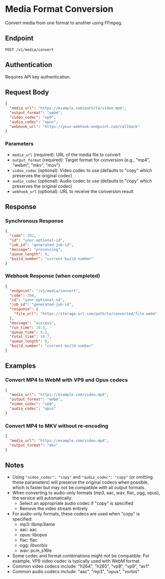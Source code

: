 # Media Format Conversion

Convert media from one format to another using FFmpeg.

## Endpoint

`POST /v1/media/convert`

## Authentication

Requires API key authentication.

## Request Body

```json
{
  "media_url": "https://example.com/path/to/video.mp4",
  "output_format": "webm",
  "video_codec": "vp9",
  "audio_codec": "opus",
  "webhook_url": "https://your-webhook-endpoint.com/callback"
}
```

### Parameters

- `media_url` (required): URL of the media file to convert
- `output_format` (required): Target format for conversion (e.g., "mp4", "webm", "mkv", "mov")
- `video_codec` (optional): Video codec to use (defaults to "copy" which preserves the original codec)
- `audio_codec` (optional): Audio codec to use (defaults to "copy" which preserves the original codec)
- `webhook_url` (optional): URL to receive the conversion result

## Response

### Synchronous Response

```json
{
  "code": 202,
  "id": "your-optional-id",
  "job_id": "generated-job-id",
  "message": "processing",
  "queue_length": 0,
  "build_number": "current-build-number"
}
```

### Webhook Response (when completed)

```json
{
  "endpoint": "/v1/media/convert",
  "code": 200,
  "id": "your-optional-id",
  "job_id": "generated-job-id",
  "response": {
    "file_url": "https://storage-url.com/path/to/converted/file.webm"
  },
  "message": "success",
  "run_time": 10.5,
  "queue_time": 0.2,
  "total_time": 10.7,
  "queue_length": 0,
  "build_number": "current-build-number"
}
```

## Examples

### Convert MP4 to WebM with VP9 and Opus codecs

```json
{
  "media_url": "https://example.com/video.mp4",
  "output_format": "webm",
  "video_codec": "vp9",
  "audio_codec": "opus"
}
```

### Convert MP4 to MKV without re-encoding

```json
{
  "media_url": "https://example.com/video.mp4",
  "output_format": "mkv"
}
```

## Notes

- Using `"video_codec": "copy"` and `"audio_codec": "copy"` (or omitting these parameters) will preserve the original codecs when possible, which is faster but may not be compatible with all output formats.
- When converting to audio-only formats (mp3, aac, wav, flac, ogg, opus), the service will automatically:
  - Select an appropriate audio codec if "copy" is specified
  - Remove the video stream entirely
- For audio-only formats, these codecs are used when "copy" is specified:
  - mp3: libmp3lame
  - aac: aac
  - opus: libopus
  - flac: flac
  - ogg: libvorbis
  - wav: pcm_s16le
- Some codec and format combinations might not be compatible. For example, VP9 video codec is typically used with WebM format.
- Common video codecs include: "h264", "h265", "vp8", "vp9", "av1"
- Common audio codecs include: "aac", "mp3", "opus", "vorbis"